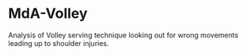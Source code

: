 # MdA-Volley
Analysis of Volley serving technique looking out for wrong movements leading up to shoulder injuries.
